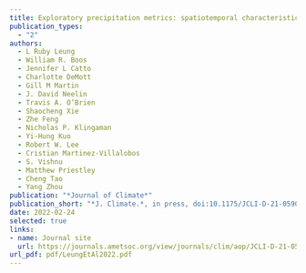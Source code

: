 ```yaml
---
title: Exploratory precipitation metrics: spatiotemporal characteristics, process-oriented, and phenomena-based
publication_types:
  - "2"
authors:
  - L Ruby Leung
  - William R. Boos
  - Jennifer L Catto
  - Charlotte DeMott
  - Gill M Martin
  - J. David Neelin
  - Travis A. O’Brien
  - Shaocheng Xie
  - Zhe Feng
  - Nicholas P. Klingaman
  - Yi-Hung Kuo
  - Robert W. Lee
  - Cristian Martinez-Villalobos
  - S. Vishnu
  - Matthew Priestley
  - Cheng Tao
  - Yang Zhou
publication: "*Journal of Climate*"
publication_short: "*J. Climate.*, in press, doi:10.1175/JCLI-D-21-0590.1"
date: 2022-02-24
selected: true
links:
- name: Journal site
  url: https://journals.ametsoc.org/view/journals/clim/aop/JCLI-D-21-0590.1/JCLI-D-21-0590.1.xml
url_pdf: pdf/LeungEtAl2022.pdf
---
```

